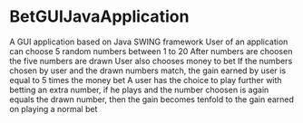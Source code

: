 # BetGUIJavaApplication
A GUI application based on Java SWING framework
User of an application can choose 5 random numbers between 1 to 20
After numbers are choosen the five numbers are drawn
User also chooses money to bet
If the numbers chosen by user and the drawn numbers match, the gain earned by user is equal to 5 times the money bet
A user has the choice to play further with betting an extra number, if he plays and the number choosen is again equals the drawn number, then the gain becomes tenfold to the gain earned on playing a normal bet
